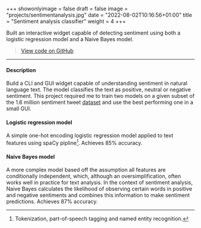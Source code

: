 +++
showonlyimage = false
draft = false
image = "projects/sentimentanalysis.jpg"
date = "2022-08-02T10:16:56+01:00"
title = "Sentiment analysis classifier"
weight = 4
+++

Built an interactive widget capable of detecting sentiment using both a logistic regression model and a Naive Bayes model.
<!--more-->

> [View code on GitHub](https://github.com/jovanneste/sentimentAnalysisClassifier)

---

#### Description 
Build a CLI and GUI widget capable of understanding sentiment in natural language text. The model classifies the text as positive, neutral or negative sentiment. This project required me to train two models on a given subset of the 1.6 million sentiment tweet [dataset](https://www.kaggle.com/datasets/kazanova/sentiment140) and use the best performing one in a small GUI.

#### Logistic regression model 
A simple one-hot encoding logistic regression model applied to text features using spaCy pipline[^1]. Achieves 85% accuracy.

#### Naive Bayes model 
A more complex model based off the assumption all features are conditionally independent, which, although an oversimplification, often works well in practice for text analysis. In the context of sentiment analysis, Naive Bayes calculates the likelihood of observing certain words in positive and negative sentiments and combines this information to make sentiment predictions. Achieves 87% accuracy.


[^1]: Tokenization, part-of-speech tagging and named entity recognition.